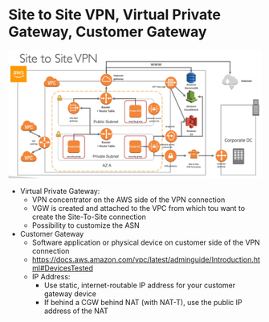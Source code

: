 # Site to Site VPN, Virtual Private Gateway, Customer Gateway

![](images/2020-01-01-18-04-30.png)

- Virtual Private Gateway:
    - VPN concentrator on the AWS side of the VPN connection
    - VGW is created and attached to the VPC from which tou want to create the Site-To-Site connection
    - Possibility to customize the ASN
- Customer Gateway
    - Software application or physical device on customer side of the VPN connection
    - https://docs.aws.amazon.com/vpc/latest/adminguide/Introduction.html#DevicesTested
    - IP Address:
        - Use static, internet-routable IP address for your customer gateway device
        - If behind a CGW behind NAT (with NAT-T), use the public IP address of the NAT